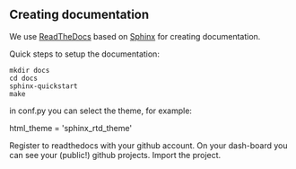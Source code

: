 
## Creating documentation

We use [ReadTheDocs](https://docs.readthedocs.io) based on [Sphinx](https://www.sphinx-doc.org) for creating documentation.


Quick steps to setup the documentation:

    mkdir docs
    cd docs
    sphinx-quickstart
    make


in conf.py you can select the theme, for example:

   html_theme = 'sphinx_rtd_theme'



Register to readthedocs with your github account.
On your dash-board you can see your (public!) github projects. Import the project.


